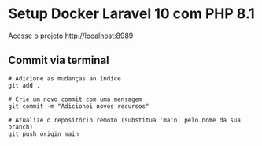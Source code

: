 
# Setup Docker Laravel 10 com PHP 8.1
Acesse o projeto
[http://localhost:8989](http://localhost:8989)

## Commit via terminal

```
# Adicione as mudanças ao índice
git add .

# Crie um novo commit com uma mensagem
git commit -m "Adicionei novos recursos"

# Atualize o repositório remoto (substitua 'main' pelo nome da sua branch)
git push origin main
```
